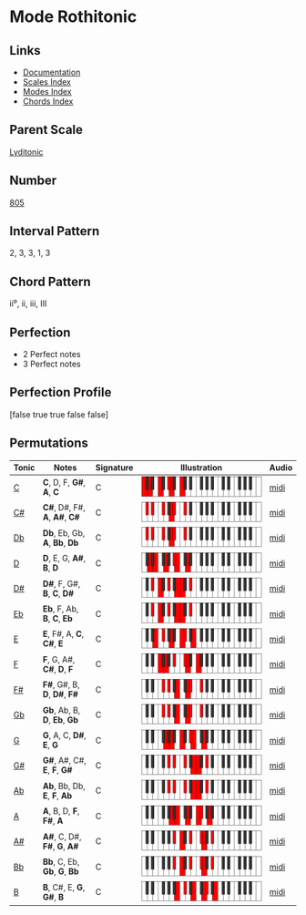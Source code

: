 # Mode Rothitonic

## Links

- [Documentation](index.md)
- [Scales Index](Scales.md)
- [Modes Index](Modes.md)
- [Chords Index](Chords.md)

## Parent Scale

[Lyditonic](ScaleLyditonic.md)

## Number

[805](https://ianring.com/musictheory/scales/805)

## Interval Pattern

2, 3, 3, 1, 3

## Chord Pattern

ii⁰, ii, iii, III

## Perfection

- 2 Perfect notes
- 3 Perfect notes

## Perfection Profile

[false true true false false]

## Permutations

| Tonic | Notes | Signature | Illustration | Audio |
|-------|-------|-----------|--------------|-------|
| [C](ModeCNaturalRothitonic.md) | **C**, D, F, **G#**, **A**, **C** | C | ![CNaturalRothitonic](ModeCNaturalRothitonic.png) | [midi](https://github.com/edipermadi/music/blob/main/docs/ModeCNaturalRothitonic.mid?raw=true) |
| [C#](ModeCSharpRothitonic.md) | **C#**, D#, F#, **A**, **A#**, **C#** | C | ![CSharpRothitonic](ModeCSharpRothitonic.png) | [midi](https://github.com/edipermadi/music/blob/main/docs/ModeCSharpRothitonic.mid?raw=true) |
| [Db](ModeDFlatRothitonic.md) | **Db**, Eb, Gb, **A**, **Bb**, **Db** | C | ![DFlatRothitonic](ModeDFlatRothitonic.png) | [midi](https://github.com/edipermadi/music/blob/main/docs/ModeDFlatRothitonic.mid?raw=true) |
| [D](ModeDNaturalRothitonic.md) | **D**, E, G, **A#**, **B**, **D** | C | ![DNaturalRothitonic](ModeDNaturalRothitonic.png) | [midi](https://github.com/edipermadi/music/blob/main/docs/ModeDNaturalRothitonic.mid?raw=true) |
| [D#](ModeDSharpRothitonic.md) | **D#**, F, G#, **B**, **C**, **D#** | C | ![DSharpRothitonic](ModeDSharpRothitonic.png) | [midi](https://github.com/edipermadi/music/blob/main/docs/ModeDSharpRothitonic.mid?raw=true) |
| [Eb](ModeEFlatRothitonic.md) | **Eb**, F, Ab, **B**, **C**, **Eb** | C | ![EFlatRothitonic](ModeEFlatRothitonic.png) | [midi](https://github.com/edipermadi/music/blob/main/docs/ModeEFlatRothitonic.mid?raw=true) |
| [E](ModeENaturalRothitonic.md) | **E**, F#, A, **C**, **C#**, **E** | C | ![ENaturalRothitonic](ModeENaturalRothitonic.png) | [midi](https://github.com/edipermadi/music/blob/main/docs/ModeENaturalRothitonic.mid?raw=true) |
| [F](ModeFNaturalRothitonic.md) | **F**, G, A#, **C#**, **D**, **F** | C | ![FNaturalRothitonic](ModeFNaturalRothitonic.png) | [midi](https://github.com/edipermadi/music/blob/main/docs/ModeFNaturalRothitonic.mid?raw=true) |
| [F#](ModeFSharpRothitonic.md) | **F#**, G#, B, **D**, **D#**, **F#** | C | ![FSharpRothitonic](ModeFSharpRothitonic.png) | [midi](https://github.com/edipermadi/music/blob/main/docs/ModeFSharpRothitonic.mid?raw=true) |
| [Gb](ModeGFlatRothitonic.md) | **Gb**, Ab, B, **D**, **Eb**, **Gb** | C | ![GFlatRothitonic](ModeGFlatRothitonic.png) | [midi](https://github.com/edipermadi/music/blob/main/docs/ModeGFlatRothitonic.mid?raw=true) |
| [G](ModeGNaturalRothitonic.md) | **G**, A, C, **D#**, **E**, **G** | C | ![GNaturalRothitonic](ModeGNaturalRothitonic.png) | [midi](https://github.com/edipermadi/music/blob/main/docs/ModeGNaturalRothitonic.mid?raw=true) |
| [G#](ModeGSharpRothitonic.md) | **G#**, A#, C#, **E**, **F**, **G#** | C | ![GSharpRothitonic](ModeGSharpRothitonic.png) | [midi](https://github.com/edipermadi/music/blob/main/docs/ModeGSharpRothitonic.mid?raw=true) |
| [Ab](ModeAFlatRothitonic.md) | **Ab**, Bb, Db, **E**, **F**, **Ab** | C | ![AFlatRothitonic](ModeAFlatRothitonic.png) | [midi](https://github.com/edipermadi/music/blob/main/docs/ModeAFlatRothitonic.mid?raw=true) |
| [A](ModeANaturalRothitonic.md) | **A**, B, D, **F**, **F#**, **A** | C | ![ANaturalRothitonic](ModeANaturalRothitonic.png) | [midi](https://github.com/edipermadi/music/blob/main/docs/ModeANaturalRothitonic.mid?raw=true) |
| [A#](ModeASharpRothitonic.md) | **A#**, C, D#, **F#**, **G**, **A#** | C | ![ASharpRothitonic](ModeASharpRothitonic.png) | [midi](https://github.com/edipermadi/music/blob/main/docs/ModeASharpRothitonic.mid?raw=true) |
| [Bb](ModeBFlatRothitonic.md) | **Bb**, C, Eb, **Gb**, **G**, **Bb** | C | ![BFlatRothitonic](ModeBFlatRothitonic.png) | [midi](https://github.com/edipermadi/music/blob/main/docs/ModeBFlatRothitonic.mid?raw=true) |
| [B](ModeBNaturalRothitonic.md) | **B**, C#, E, **G**, **G#**, **B** | C | ![BNaturalRothitonic](ModeBNaturalRothitonic.png) | [midi](https://github.com/edipermadi/music/blob/main/docs/ModeBNaturalRothitonic.mid?raw=true) |
